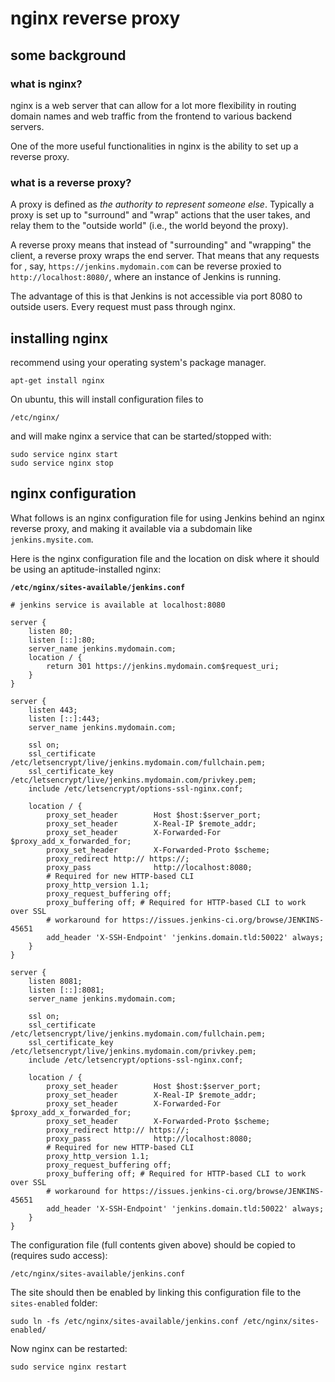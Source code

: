 # nginx reverse proxy

## some background

### what is nginx?

nginx is a web server that can allow for a lot more flexibility
in routing domain names and web traffic from the frontend to
various backend servers.

One of the more useful functionalities in nginx is the ability to
set up a reverse proxy.

### what is a reverse proxy?

A proxy is defined as _the authority to represent someone else_.
Typically a proxy is set up to "surround" and "wrap" actions that
the user takes, and relay them to the "outside world" (i.e., the 
world beyond the proxy).

A reverse proxy means that instead of "surrounding" and "wrapping"
the client, a reverse proxy wraps the end server. That means that
any requests for , say, `https://jenkins.mydomain.com` can be reverse 
proxied to `http://localhost:8080/`, where an instance of Jenkins
is running.

The advantage of this is that Jenkins is not accessible via port
8080 to outside users. Every request must pass through nginx.

## installing nginx

recommend using your operating system's package manager.

```
apt-get install nginx
```

On ubuntu, this will install configuration files to

```
/etc/nginx/
```

and will make nginx a service that can be started/stopped with:

```
sudo service nginx start
sudo service nginx stop
```

## nginx configuration

What follows is an nginx configuration file for
using Jenkins behind an nginx reverse proxy, and
making it available via a subdomain like `jenkins.mysite.com`.

Here is the nginx configuration file and the location
on disk where it should be using an aptitude-installed
nginx:

**`/etc/nginx/sites-available/jenkins.conf`**

```plain
# jenkins service is available at localhost:8080

server {
    listen 80;
    listen [::]:80;
    server_name jenkins.mydomain.com;
    location / {
        return 301 https://jenkins.mydomain.com$request_uri;
    }
}

server {
    listen 443;
    listen [::]:443;
    server_name jenkins.mydomain.com;

    ssl on;
    ssl_certificate /etc/letsencrypt/live/jenkins.mydomain.com/fullchain.pem;
    ssl_certificate_key /etc/letsencrypt/live/jenkins.mydomain.com/privkey.pem;
    include /etc/letsencrypt/options-ssl-nginx.conf;
 
    location / {
        proxy_set_header        Host $host:$server_port;
        proxy_set_header        X-Real-IP $remote_addr;
        proxy_set_header        X-Forwarded-For $proxy_add_x_forwarded_for;
        proxy_set_header        X-Forwarded-Proto $scheme;
        proxy_redirect http:// https://;
        proxy_pass              http://localhost:8080;
        # Required for new HTTP-based CLI
        proxy_http_version 1.1;
        proxy_request_buffering off;
        proxy_buffering off; # Required for HTTP-based CLI to work over SSL
        # workaround for https://issues.jenkins-ci.org/browse/JENKINS-45651
        add_header 'X-SSH-Endpoint' 'jenkins.domain.tld:50022' always;
    }
}

server {
    listen 8081;
    listen [::]:8081;
    server_name jenkins.mydomain.com;

    ssl on;
    ssl_certificate /etc/letsencrypt/live/jenkins.mydomain.com/fullchain.pem;
    ssl_certificate_key /etc/letsencrypt/live/jenkins.mydomain.com/privkey.pem;
    include /etc/letsencrypt/options-ssl-nginx.conf;
 
    location / {
        proxy_set_header        Host $host:$server_port;
        proxy_set_header        X-Real-IP $remote_addr;
        proxy_set_header        X-Forwarded-For $proxy_add_x_forwarded_for;
        proxy_set_header        X-Forwarded-Proto $scheme;
        proxy_redirect http:// https://;
        proxy_pass              http://localhost:8080;
        # Required for new HTTP-based CLI
        proxy_http_version 1.1;
        proxy_request_buffering off;
        proxy_buffering off; # Required for HTTP-based CLI to work over SSL
        # workaround for https://issues.jenkins-ci.org/browse/JENKINS-45651
        add_header 'X-SSH-Endpoint' 'jenkins.domain.tld:50022' always;
    }
}
```

The configuration file (full contents given above) should be copied to
(requires sudo access):

```
/etc/nginx/sites-available/jenkins.conf
```

The site should then be enabled by linking this configuration
file to the `sites-enabled` folder:

```
sudo ln -fs /etc/nginx/sites-available/jenkins.conf /etc/nginx/sites-enabled/
```

Now nginx can be restarted:

```
sudo service nginx restart
```


